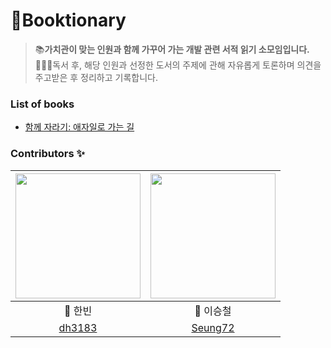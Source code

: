 # 📓Booktionary
> 📚**가치관이 맞는 인원과 함께 가꾸어 가는 개발 관련 서적 읽기 소모임입니다.**<br>
> 🙋🏻‍♂️독서 후, 해당 인원과 선정한 도서의 주제에 관해 자유롭게 토론하며 의견을 주고받은 후 정리하고 기록합니다.

### List of books
* [함께 자라기: 애자일로 가는 길](https://github.com/dh3183/Booktionary/tree/main/함께%20자라기)

### Contributors ✨
|<img src="https://user-images.githubusercontent.com/83414134/200749946-60b29c4c-0a25-4b0f-9fa5-4dd1b359468a.jpeg" width="200" height="200">|<img src="https://user-images.githubusercontent.com/83414134/200756189-f14585e8-7286-4151-89ab-28c44090900a.jpeg" width="200" height="200">|
|:---:|:---:|
|🐥 한빈| 🐳 이승철|
|[dh3183](https://github.com/dh3183)|[Seung72](https://github.com/Seung72)
